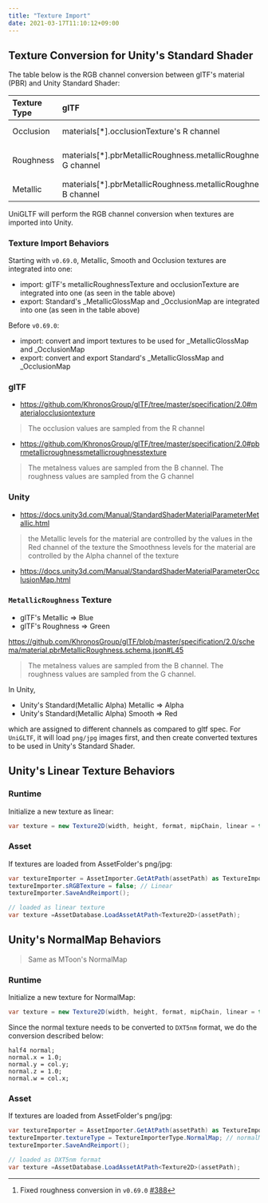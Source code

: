 ```yaml
---
title: "Texture Import"
date: 2021-03-17T11:10:12+09:00
---
```


## Texture Conversion for Unity's Standard Shader

The table below is the RGB channel conversion between glTF's material (PBR) and Unity Standard Shader:

| Texture Type | glTF                                                                   | Unity                                  |
|:-------------|:-----------------------------------------------------------------------|:---------------------------------------|
| Occlusion    | materials[*].occlusionTexture's R channel                              | Standard._MetallicGlossMap.G channel   |
| Roughness    | materials[*].pbrMetallicRoughness.metallicRoughnessTexture's G channel | Standard._MetallicGlossMap.A channel (smoothness = 1 - roughness) [^bug] |
| Metallic     | materials[*].pbrMetallicRoughness.metallicRoughnessTexture's B channel | Standard._OcclusionMap.R channel       |

UniGLTF will perform the RGB channel conversion when textures are imported into Unity.

[^bug]: Fixed roughness conversion in `v0.69.0` [#388](https://github.com/vrm-c/UniVRM/issues/388)

### Texture Import Behaviors

Starting with `v0.69.0`, Metallic, Smooth and Occlusion textures are integrated into one:

* import: glTF's metallicRoughnessTexture and occlusionTexture are integrated into one (as seen in the table above)
* export: Standard's _MetallicGlossMap and _OcclusionMap are integrated into one (as seen in the table above)

Before `v0.69.0`:

* import: convert and import textures to be used for _MetallicGlossMap and _OcclusionMap
* export: convert and export Standard's _MetallicGlossMap and _OcclusionMap

### glTF

* https://github.com/KhronosGroup/glTF/tree/master/specification/2.0#materialocclusiontexture

> The occlusion values are sampled from the R channel

* https://github.com/KhronosGroup/glTF/tree/master/specification/2.0#pbrmetallicroughnessmetallicroughnesstexture

> The metalness values are sampled from the B channel. The roughness values are sampled from the G channel

### Unity

* https://docs.unity3d.com/Manual/StandardShaderMaterialParameterMetallic.html

> the Metallic levels for the material are controlled by the values in the Red channel of the texture
> the Smoothness levels for the material are controlled by the Alpha channel of the texture

* https://docs.unity3d.com/Manual/StandardShaderMaterialParameterOcclusionMap.html

### `MetallicRoughness` Texture

* glTF's Metallic => Blue
* glTF's Roughness => Green

https://github.com/KhronosGroup/glTF/blob/master/specification/2.0/schema/material.pbrMetallicRoughness.schema.json#L45

> The metalness values are sampled from the B channel. The roughness values are sampled from the G channel.

In Unity,

* Unity's Standard(Metallic Alpha) Metallic => Alpha
* Unity's Standard(Metallic Alpha) Smooth => Red

which are assigned to different channels as compared to gltf spec.
For `UniGLTF`, it will load `png/jpg` images first, and then create converted textures to be used in Unity's Standard Shader.

## Unity's Linear Texture Behaviors

### Runtime

Initialize a new texture as linear:

```cs
var texture = new Texture2D(width, height, format, mipChain, linear = true);
```

### Asset

If textures are loaded from AssetFolder's png/jpg:

```cs
var textureImporter = AssetImporter.GetAtPath(assetPath) as TextureImporter;
textureImporter.sRGBTexture = false; // Linear
textureImporter.SaveAndReimport();

// loaded as linear texture
var texture =AssetDatabase.LoadAssetAtPath<Texture2D>(assetPath);
```

## Unity's NormalMap Behaviors

> Same as MToon's NormalMap

### Runtime

Initialize a new texture for NormalMap: 

```cs
var texture = new Texture2D(width, height, format, mipChain, linear = true);
```

Since the normal texture needs to be converted to `DXT5nm` format, we do the conversion described below:

```hlsl
half4 normal;
normal.x = 1.0;
normal.y = col.y;
normal.z = 1.0;
normal.w = col.x;
```

### Asset

If textures are loaded from AssetFolder's png/jpg:

```cs
var textureImporter = AssetImporter.GetAtPath(assetPath) as TextureImporter;
textureImporter.textureType = TextureImporterType.NormalMap; // normalMap
textureImporter.SaveAndReimport();

// loaded as DXT5nm format
var texture =AssetDatabase.LoadAssetAtPath<Texture2D>(assetPath);
```
